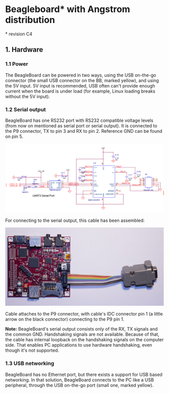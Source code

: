 Beagleboard* with Angstrom distribution
======================================

\* revision C4


## 1. Hardware


### 1.1 Power

The BeagleBoard can be powered in two ways, using the USB on-the-go connector (the small USB
connector on the BB, marked yellow), and using the 5V input. 5V input is recommended, USB 
often can't provide enough current when the board is under load (for example, Linux loading 
breaks without the 5V input).


### 1.2 Serial output

BeagleBoard has one RS232 port with RS232 compatible voltage levels (from now on mentioned as 
serial port or serial output). It is connected to the P9 connector, TX to pin 3 and RX to pin
2. Reference GND can be found on pin 5.

<img    src="resources/BEAGLE_RS232_schematic.png" 
        alt="Beagle board RS232 schematic, from Hardware reference" />

For connecting to the serial output, this cable has been assembled:

<img    src="resources/beagle_serial.jpg"
        alt="BeagleBoard serial cable" />

Cable attaches to the P9 connector, with cable's IDC connector pin 1 (a little arrow on the 
black connector) connecting to the P9 pin 1.

**Note:** BeagleBoard's serial output consists only of the RX, TX signals and the common GND. 
Handshaking signals are not available. Because of that, the cable has internal loopback on 
the handshaking signals on the computer side. That enables PC applications to use hardware
handshaking, even though it's not supported.

### 1.3 USB networking

BeagleBoard has no Ethernet port, but there exists a support for USB based networking. In 
that solution, BeagleBoard connects to the PC like a USB peripheral, through the USB on-the-go
port (small one, marked yellow).

